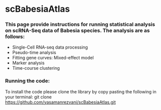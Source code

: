 # scBabesiaAtlas

### This page provide instructions for running statistical analysis on scRNA-Seq data of Babesia species. The analysis are as follows:

* Single-Cell RNA-seq data processing
* Pseudo-time analysis
* Fitting gene curves: Mixed-effect model
* Marker analysis
* Time-course clustering

### Running the code:
To install the code please clone the library by copy pasting the following in your terminal:
git clone https://github.com/yasamanrezvani/scBabesiaAtlas.git

